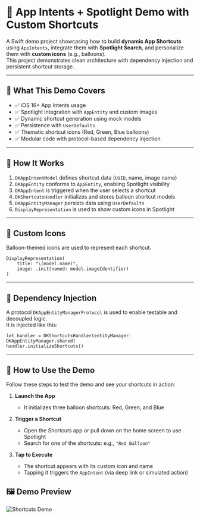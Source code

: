 # 🎈 App Intents + Spotlight Demo with Custom Shortcuts

A Swift demo project showcasing how to build **dynamic App Shortcuts** using `AppIntents`, integrate them with **Spotlight Search**, and personalize them with **custom icons** (e.g., balloons).  
This project demonstrates clean architecture with dependency injection and persistent shortcut storage.

---

## 🚀 What This Demo Covers

- ✅ iOS 16+ App Intents usage  
- ✅ Spotlight integration with `AppEntity` and custom images  
- ✅ Dynamic shortcut generation using mock models  
- ✅ Persistence with `UserDefaults`  
- ✅ Thematic shortcut icons (Red, Green, Blue balloons)  
- ✅ Modular code with protocol-based dependency injection  

---

## 🧠 How It Works

1. `DKAppIntentModel` defines shortcut data (`UUID`, name, image name)  
2. `DKAppEntity` conforms to `AppEntity`, enabling Spotlight visibility  
3. `DKAppIntent` is triggered when the user selects a shortcut  
4. `DKShortcutsHandler` initializes and stores balloon shortcut models  
5. `DKAppEntityManager` persists data using `UserDefaults`  
6. `DisplayRepresentation` is used to show custom icons in Spotlight

---

## 🎨 Custom Icons

Balloon-themed icons are used to represent each shortcut.

```
DisplayRepresentation(
    title: "\(model.name)",
    image: .init(named: model.imageIdentifier)
)
```

---

## 💉 Dependency Injection

A protocol `DKAppEntityManagerProtocol` is used to enable testable and decoupled logic.  
It is injected like this:

```
let handler = DKShortcutsHandler(entityManager: DKAppEntityManager.shared)
handler.initializeShortcuts()
```
---

## 📱 How to Use the Demo

Follow these steps to test the demo and see your shortcuts in action:

1. **Launch the App**
   - It initializes three balloon shortcuts: Red, Green, and Blue

2. **Trigger a Shortcut**
   - Open the Shortcuts app or pull down on the home screen to use Spotlight
   - Search for one of the shortcuts: e.g., `"Red Balloon"`

3. **Tap to Execute**
   - The shortcut appears with its custom icon and name
   - Tapping it triggers the `AppIntent` (via deep link or simulated action)

## 🖼 Demo Preview
![Shortcuts Demo](https://github.com/user-attachments/assets/b7c54669-1aae-4622-b9c5-34697753199f)
